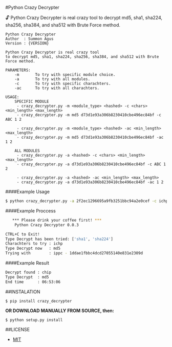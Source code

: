 #Python Crazy Decrypter

:unlock: Python Crazy Decrypter is real crazy tool to decrypt md5, sha1, sha224, sha256, sha384, and sha512 with Brute Force method.

```
Python Crazy Decrypter
Author  : Summon Agus
Version : {VERSION}

Python Crazy Decrypter is real crazy tool
to decrypt md5, sha1, sha224, sha256, sha384, and sha512 with Brute Force method.

PARAMETERS:
    -m       To try with specific module choice.
    -a       To try with all modules.
    -c       To try with specific charachters.
    -ac      To try with all charachters. 

USAGE:
    SPECIFIC MODULE
     - crazy_decrypter.py -m <module_type> <hashed> -c <chars> <min_length> <max_length>
     - crazy_decrypter.py -m md5 d73d1e93a306b8230410cbe496ec84bf -c ABC 1 2

     - crazy_decrypter.py -m <module_type> <hashed> -ac <min_length> <max_length>
     - crazy_decrypter.py -m md5 d73d1e93a306b8230410cbe496ec84bf -ac 1 2

    ALL MODULES
     - crazy_decrypter.py -a <hashed> -c <chars> <min_length> <max_length>
     - crazy_decrypter.py -a d73d1e93a306b8230410cbe496ec84bf -c ABC 1 2

     - crazy_decrypter.py -a <hashed> -ac <min_length> <max_length>
     - crazy_decrypter.py -a d73d1e93a306b8230410cbe496ec84bf -ac 1 2
```

####Example Usage

```bash
$ python crazy_decrypter.py -a 2f2ec1296695a9fb3251bbc94a2e0cef -c ichp 4 4
```

####Example Proccess

```bash
   *** Please drink your coffee first! ***
    Python Crazy Decrypter 0.0.3

CTRL+C to Exit!
Type Decrypt has been tried: ['sha1', 'sha224']
Charachters to try : ichp
Type Decrypt now   : md5
Trying with        : ippc - 1ddae1fbbc4dcd27055140e831e2309d
```

####Example Result

```bash
Decrypt found : chip
Type Decrypt  : md5
End time      : 06:53:06
```

##INSTALATION

```
$ pip install crazy_decrypter
```

**OR DOWNLOAD MANUALLY FROM SOURCE, then:**

```
$ python setup.py install
```

##LICENSE

* [MIT](https://github.com/agusmakmun/Crazy-Decrypter/blob/master/LICENSE)